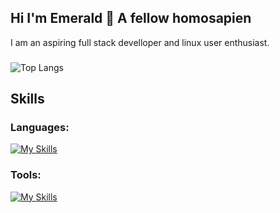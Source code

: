 ## Hi I'm Emerald 👋 A fellow homosapien
I am an aspiring full stack develloper and linux user enthusiast. 
### 
![Top Langs](https://github-readme-stats.vercel.app/api/top-langs/?username=emerald-developer&layout=compact&theme=dracula)

## Skills
### Languages:
[![My Skills](https://skillicons.dev/icons?i=html,css,js,ts,rust,python,dart)](https://skillicons.dev)
### Tools:
[![My Skills](https://skillicons.dev/icons?i=git,docker,figma,firebase,gcp,bash,tailwind,svelte)](https://skillicons.dev)
